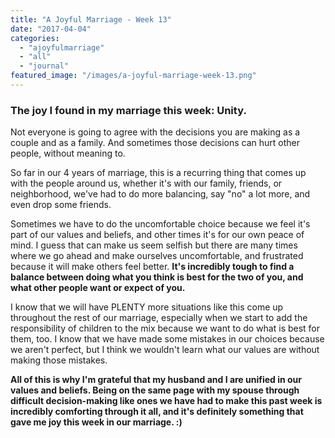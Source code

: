```yaml
---
title: "A Joyful Marriage - Week 13"
date: "2017-04-04"
categories: 
  - "ajoyfulmarriage"
  - "all"
  - "journal"
featured_image: "/images/a-joyful-marriage-week-13.png"
---
```


### The joy I found in my marriage this week: Unity.

Not everyone is going to agree with the decisions you are making as a couple and as a family. And sometimes those decisions can hurt other people, without meaning to.

So far in our 4 years of marriage, this is a recurring thing that comes up with the people around us, whether it's with our family, friends, or neighborhood, we've had to do more balancing, say "no" a lot more, and even drop some friends.

Sometimes we have to do the uncomfortable choice because we feel it's part of our values and beliefs, and other times it's for our own peace of mind. I guess that can make us seem selfish but there are many times where we go ahead and make ourselves uncomfortable, and frustrated because it will make others feel better. **It's incredibly tough to find a balance between doing what you think is best for the two of you, and what other people want or expect of you.**

I know that we will have PLENTY more situations like this come up throughout the rest of our marriage, especially when we start to add the responsibility of children to the mix because we want to do what is best for them, too. I know that we have made some mistakes in our choices because we aren't perfect, but I think we wouldn't learn what our values are without making those mistakes.

**All of this is why I'm grateful that my husband and I are unified in our values and beliefs. Being on the same page with my spouse through difficult decision-making like ones we have had to make this past week is incredibly comforting through it all, and it's definitely something that gave me joy this week in our marriage. :)**
